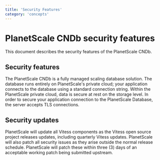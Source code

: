 ```yaml
---
title: 'Security Features'
category: 'concepts'
---
```


# PlanetScale CNDb security features

This document describes the security features of the PlanetScale CNDb.

## Security features 

The PlanetScale CNDb is a fully managed scaling database solution. The database runs entirely on PlanetScale's private cloud; your application connects to the database using a standard connection string. Within the PlanetScale private cloud, data is secure at rest on the storage level. In order to secure your application connection to the PlanetScale Database, the server accepts TLS connections.

## Security updates

PlanetScale will update all Vitess components as the Vitess open source project releases updates, including quarterly Vitess updates. PlanetScale will also patch all security issues as they arise outside the normal release schedule. PlanetScale will patch these within three (3) days of an acceptable working patch being submitted upstream.

